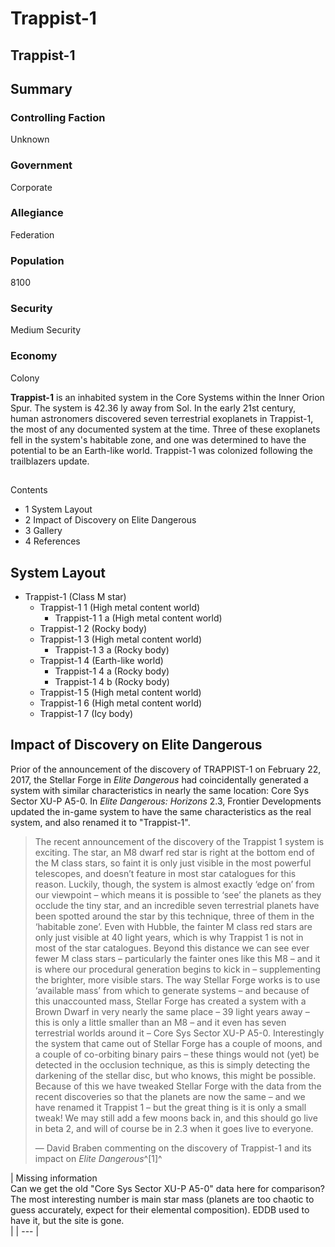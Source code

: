 # Trappist-1
## Trappist-1

		

## Summary

### Controlling Faction

Unknown

### Government

Corporate

### Allegiance

Federation

### Population

8100

### Security

Medium Security

### Economy

Colony

**Trappist-1** is an inhabited system in the Core Systems within the Inner Orion Spur. The system is 42.36 ly away from Sol. In the early 21st century, human astronomers discovered seven terrestrial exoplanets in Trappist-1, the most of any documented system at the time. Three of these exoplanets fell in the system's habitable zone, and one was determined to have the potential to be an Earth-like world. Trappist-1 was colonized following the trailblazers update.

## 

Contents

- 1 System Layout
- 2 Impact of Discovery on Elite Dangerous
- 3 Gallery
- 4 References

## System Layout

- Trappist-1 (Class M star)
    - Trappist-1 1 (High metal content world)
        - Trappist-1 1 a (High metal content world)
    - Trappist-1 2 (Rocky body)
    - Trappist-1 3 (High metal content world)
        - Trappist-1 3 a (Rocky body)
    - Trappist-1 4 (Earth-like world)
        - Trappist-1 4 a (Rocky body)
        - Trappist-1 4 b (Rocky body)
    - Trappist-1 5 (High metal content world)
    - Trappist-1 6 (High metal content world)
    - Trappist-1 7 (Icy body)

## Impact of Discovery on Elite Dangerous

Prior of the announcement of the discovery of TRAPPIST-1 on February 22, 2017, the Stellar Forge in *Elite Dangerous* had coincidentally generated a system with similar characteristics in nearly the same location: Core Sys Sector XU-P A5-0. In *Elite Dangerous: Horizons* 2.3, Frontier Developments updated the in-game system to have the same characteristics as the real system, and also renamed it to "Trappist-1".

> 
> 
> The recent announcement of the discovery of the Trappist 1 system is exciting. The star, an M8 dwarf red star is right at the bottom end of the M class stars, so faint it is only just visible in the most powerful telescopes, and doesn’t feature in most star catalogues for this reason. Luckily, though, the system is almost exactly ‘edge on’ from our viewpoint – which means it is possible to ‘see’ the planets as they occlude the tiny star, and an incredible seven terrestrial planets have been spotted around the star by this technique, three of them in the ‘habitable zone’.
> Even with Hubble, the fainter M class red stars are only just visible at 40 light years, which is why Trappist 1 is not in most of the star catalogues. Beyond this distance we can see ever fewer M class stars – particularly the fainter ones like this M8 – and it is where our procedural generation begins to kick in – supplementing the brighter, more visible stars.
> The way Stellar Forge works is to use ‘available mass’ from which to generate systems – and because of this unaccounted mass, Stellar Forge has created a system with a Brown Dwarf in very nearly the same place – 39 light years away – this is only a little smaller than an M8 – and it even has seven terrestrial worlds around it – Core Sys Sector XU-P A5-0.
> Interestingly the system that came out of Stellar Forge has a couple of moons, and a couple of co-orbiting binary pairs – these things would not (yet) be detected in the occlusion technique, as this is simply detecting the darkening of the stellar disc, but who knows, this might be possible.
> Because of this we have tweaked Stellar Forge with the data from the recent discoveries so that the planets are now the same – and we have renamed it Trappist 1 – but the great thing is it is only a small tweak! We may still add a few moons back in, and this should go live in beta 2, and will of course be in 2.3 when it goes live to everyone.
> 
> 
> — David Braben commenting on the discovery of Trappist-1 and its impact on *Elite Dangerous*^[1]^
> 

| Missing information
<br>Can we get the old "Core Sys Sector XU-P A5-0" data here for comparison? The most interesting number is main star mass (planets are too chaotic to guess accurately, expect for their elemental composition). EDDB used to have it, but the site is gone.<br> |
| --- |